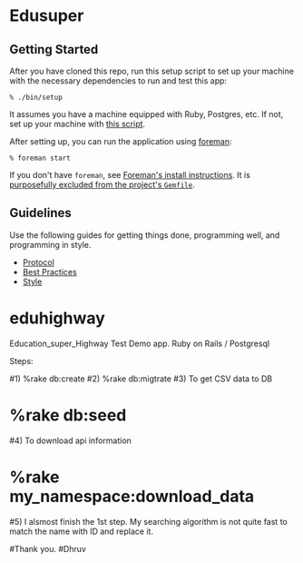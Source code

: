 
# Edusuper

## Getting Started

After you have cloned this repo, run this setup script to set up your machine
with the necessary dependencies to run and test this app:

    % ./bin/setup

It assumes you have a machine equipped with Ruby, Postgres, etc. If not, set up
your machine with [this script].

[this script]: https://github.com/thoughtbot/laptop

After setting up, you can run the application using [foreman]:

    % foreman start

If you don't have `foreman`, see [Foreman's install instructions][foreman]. It
is [purposefully excluded from the project's `Gemfile`][exclude].

[foreman]: https://github.com/ddollar/foreman
[exclude]: https://github.com/ddollar/foreman/pull/437#issuecomment-41110407

## Guidelines

Use the following guides for getting things done, programming well, and
programming in style.

* [Protocol](http://github.com/thoughtbot/guides/blob/master/protocol)
* [Best Practices](http://github.com/thoughtbot/guides/blob/master/best-practices)
* [Style](http://github.com/thoughtbot/guides/blob/master/style)

# eduhighway
Education_super_Highway Test Demo app. Ruby on Rails / Postgresql

Steps:

#1) %rake db:create
#2) %rake db:migtrate
#3) To get CSV data to DB
#    %rake db:seed
#4) To download api information 
#    %rake my_namespace:download_data
#5) I alsmost finish the 1st step. My searching algorithm is not quite fast to match the name with ID and replace it.

#Thank you.
#Dhruv

